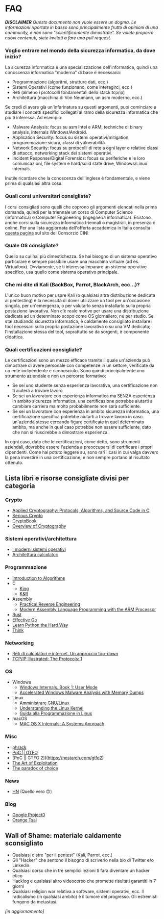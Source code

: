 # FAQ

***DISCLAIMER** Questo documento non vuole essere un dogma. Le informazioni riportate in basso sono principalmente frutto di opinioni di una community, e non sono "scientificamente dimostrate". Se volete proporre nuovi contenuti, siete invitati a fare una pull request.*

### Voglio entrare nel mondo della sicurezza informatica, da dove inizio?

La sicurezza informatica è una specializzazione dell'informatica, quindi una conoscenza informatica "moderna" di base è necessaria:

- Programmazione (algoritmi, strutture dati, ecc.)
- Sistemi Operativi (come funzionano, come interagirci, ecc.)
- Reti (almeno i protocolli fondamentali dello stack tcp/ip)
- Architettura (macchina di Von Neumann, un asm moderno, ecc.)

Se credi di avere già un'infarinatura su questi argomenti, puoi cominciare a studiare i concetti specifici collegati al ramo della sicurezza informatica che più ti interessa. Ad esempio:

- Malware Analysis: focus su asm Intel e ARM, techniche di binary analysis, internals Windows/Android.
- Application Security: focus su sistemi operativi/mitigation, programmazione sicura, classi di vulnerabilità.
- Network Security: focus su protocolli di rete a ogni layer e relative classi di attacco, networking stack dei sistemi operativi.
- Incident Response/Digital Forensics: focus su periferiche e le loro comunicazioni, file system e hard/solid state drive, Windows/Linux internals.

Inutile ricordare che la conoscenza dell'inglese è fondamentale, e viene prima di qualsiasi altra cosa.

### Quali corsi universitari consigliate?

I corsi consigliati sono quelli che coprono gli argomenti elencati nella prima domanda, quindi per la triennale un corso di Computer Science (informatica) o Computer Engineering (ingegneria informatica).
Esistono anche corsi sulla sicurezza informatica triennali o magistrali, in presenza o online.
Per una lista aggiornata dell'offerta accademica in Italia consulta [questa pagina](https://www.consorzio-cini.it/index.php/it/labcs-home/formazione-in-cyber-security-in-italia) sul sito del Consorzio CINI.

### Quale OS consigliate?

Quello su cui hai più dimestichezza. Se hai bisogno di un sistema operativo particolare è sempre possibile usare una macchina virtuale (ad es. Virtualbox). Ovviamente, se ti interessa imparare un sistema operativo specifico, usa quello come sistema operativo principale.

### Che mi dite di Kali (BackBox, Parrot, BlackArch, ecc...)?

L'unico buon motivo per usare Kali (o qualsiasi altra distribuzione dedicata al pentesting) è la necessità di dover utilizzare un tool per un'occasione singola, per un'emergenza, o per valutarlo senza installarlo sulla propria postazione lavorativa. Non c'è reale motivo per usare una distribuzione dedicata ad un determinato scopo come OS giornaliero, né per studio. Se stai studiando sicurezza informatica, è caldamente consigliato installare i tool necessari sulla propria postazione lavorativa o su una VM dedicata; l'installazione stessa del tool, soprattutto se da sorgenti, è componente didattica.

### Quali certificazioni consigliate?

Le certificazioni sono un mezzo efficace tramite il quale un'azienda può dimostrare di avere personale con competenze in un settore, verificate da un ente indipendente e riconosciuto. Sono quindi principalmente uno strumento aziendale e non un percorso formativo:

- Se sei uno studente senza esperienza lavorativa, una certificazione non ti aiuterà a trovare lavoro
- Se sei un lavoratore con esperienza informatica ma SENZA esperienza in ambito sicurezza informatica, una certificazione potrebbe aiutarti a cambiare carriera ma molto probabilmente non sarà sufficiente.
- Se sei un lavoratore con esperienza in ambito sicurezza informatica, una certificazione specifica potrebbe aiutarti a trovare lavoro in caso un'azienda stesse cercando figure certificate in quel determinato ambito, ma anche in quel caso potrebbe non essere sufficiente, dato che non si riuscirebbe a dimostrare esperienza.

In ogni caso, dato che le certificazioni, come detto, sono strumenti aziendali, dovrebbe essere l'azienda a preoccuparsi di certificare i propri dipendenti. Come hai potuto leggere su, sono rari i casi in cui valga davvero la pena investire in una certificazione, e non sempre portano al risultato ottenuto.

## Lista libri e risorse consigliate divisi per categoria

### Crypto

- [Applied Cryptography: Protocols, Algorithms, and Source Code in C](https://www.amazon.it/Applied-Cryptography-Protocols-Algorithms-Source/dp/1119096723/)
- [Serious Crypto](https://nostarch.com/seriouscrypto)
- [CryptoBook](https://crypto.stanford.edu/~dabo/cryptobook/)
- [Overview of Cryptography](https://www.garykessler.net/library/crypto.html)

### Sistemi operativi/architettura

- [I moderni sistemi operativi](https://www.amazon.it/moderni-sistemi-operativi-aggiornamento-online/dp/8891901016/)
- [Architettura calcolatori](https://www.amazon.it/Architettura-dei-calcolatori-approccio-strutturale/dp/8871929624/)

### Programmazione

- [Introduction to Algorithms](https://www.amazon.it/Introduction-Algorithms-Thomas-H-Cormen/dp/0262533057/)
- C
  - [King](https://www.amazon.it/Programmazione-C-Kim-N-King/dp/8838785821/)
  - [K&R](https://www.dipmat.univpm.it/~demeio/public/the_c_programming_language_2.pdf)
- Assembly
  - [Practical Reverse Engineering](https://www.amazon.it/Practical-Reverse-Engineering-Reversing-Obfuscation-ebook/dp/B00IA22R2Y/)
  - [Modern Assembly Language Programming with the ARM Processor](https://www.amazon.it/Modern-Assembly-Language-Programming-Processor/dp/0128036982/)
- [Rust](https://doc.rust-lang.org/book/)
- [Effective Go](https://golang.org/doc/effective_go.html)
- [Learn Python the Hard Way](https://learnpythonthehardway.org/)
- [Think](https://greenteapress.com/wp/)

### Networking

- [Reti di calcolatori e internet. Un approccio top-down](https://www.amazon.it/calcolatori-internet-approccio-top-down-aggiornamento/dp/8891902543/)
- [TCP/IP Illustrated: The Protocols: 1](https://www.amazon.it/TCP-IP-Illustrated-Protocols-1/dp/0321336313/)

### OS

- Windows
  - [Windows Internals, Book 1: User Mode](https://www.amazon.it/Windows-Internals-Book-User-Mode/dp/0735684189/)
  - [Accelerated Windows Malware Analysis with Memory Dumps](https://www.amazon.it/Accelerated-Windows-Malware-Analysis-Memory/dp/1908043865/)
- Linux
  - [Amministrare GNU/Linux](https://www.operedigitali.com/archivio/Amministrare-GNU-Linux-V4.0-web-cover-bis.pdf)
  - [Understanding the Linux Kernel](https://www.amazon.it/Understanding-Linux-Kernel-Daniel-Bovet/dp/0596005652/)
  - [Guida alla Programmazione in Linux](https://gapil.gnulinux.it/)
- macOS
  - [MAC OS X Internals: A Systems Approach](https://www.amazon.it/MAC-OS-Internals-Systems-Approach/dp/0134426541/)

### Misc

- [phrack](https://www.phrack.org)
- [PoC || GTFO](https://nostarch.com/gtfo)
- [PoC || GTFO 2]((https://nostarch.com/gtfo2)
- [The Art of Exploitation](https://www.amazon.com/Hacking-Art-Exploitation-Jon-Erickson/dp/1593271441/)
- [The paradox of choice](http://azeria-labs.com/downloads/Paradox-Of-Choice_Azeria.pdf)

### News

- [HN](https://news.ycombinator.com/) (Quello vero 🙃)

### Blog

- [Google Project0](https://googleprojectzero.blogspot.com/)
- [Orange Tsai](https://blog.orange.tw/)

## Wall of Shame: materiale caldamente sconsigliato
- Qualsiasi distro "per il pentest" (Kali, Parrot, ecc.)
- Gli "Hacker" che sentono il bisogno di scriverlo nella bio di Twitter e/o Linkedin
- Qualsiasi corso che in tre semplici lezioni ti farà diventare un hacker etico
- Hacklog e qualsiasi altro videocorso che promette risultati garantiti in 7 giorni
- Qualsiasi religion war relativa a software, sistemi operativi, ecc. Il radicalismo (in qualsiasi ambito) è il tumore del progresso. Gli estremisti fungono da metastasi.

*[in aggiornamento]*
